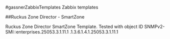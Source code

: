 #gassnerZabbixTemplates
Zabbix templates

##Ruckus Zone Director - SmartZone

Ruckus Zone Director SmartZone Template. 
Tested with object ID SNMPv2-SMI::enterprises.25053.3.1.11.1
.1.3.6.1.4.1.25053.3.1.11.1



